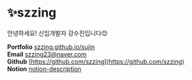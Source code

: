 # ✨szzing
안녕하세요!
신입개발자 강수진입니다😊

**Portfolio** [szzing.github.io/sujin](https://szzing.github.io/sujin) <br>
**Email** szzing23@naver.com <br>
**Github** [https://github.com/szzing](https://github.com/szzing) <br>
**Notion** [notion-description](https://succinct-heliotrope-f2e.notion.site/System-out-print-Hello-World-7daa496d5dd04ee4b021097750353001)


<!--
**szzing/szzing** is a ✨ _special_ ✨ repository because its `README.md` (this file) appears on your GitHub profile.

Here are some ideas to get you started:

- 🔭 I’m currently working on ...
- 🌱 I’m currently learning ...
- 👯 I’m looking to collaborate on ...
- 🤔 I’m looking for help with ...
- 💬 Ask me about ...
- 📫 How to reach me: ...
- 😄 Pronouns: ...
- ⚡ Fun fact: ...
-->
